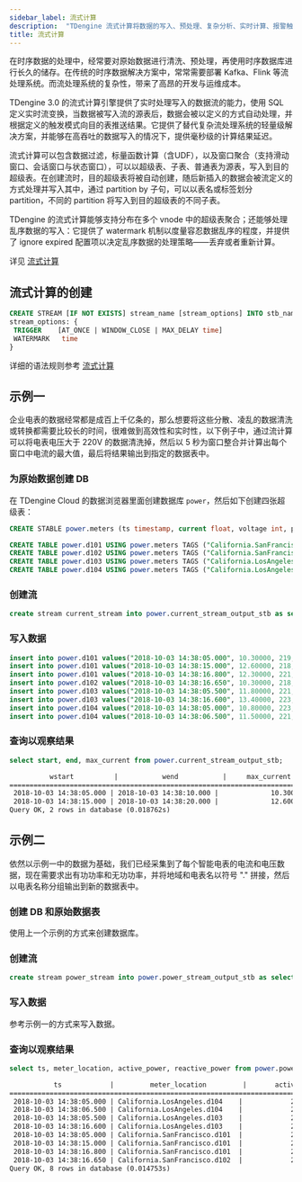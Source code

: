 ```yaml
---
sidebar_label: 流式计算
description:  "TDengine 流式计算将数据的写入、预处理、复杂分析、实时计算、报警触发等功能融为一体，是一个能够降低用户部署成本、存储成本和运维成本的计算引擎。"
title: 流式计算
---
```


在时序数据的处理中，经常要对原始数据进行清洗、预处理，再使用时序数据库进行长久的储存。在传统的时序数据解决方案中，常常需要部署 Kafka、Flink 等流处理系统。而流处理系统的复杂性，带来了高昂的开发与运维成本。

TDengine 3.0 的流式计算引擎提供了实时处理写入的数据流的能力，使用 SQL 定义实时流变换，当数据被写入流的源表后，数据会被以定义的方式自动处理，并根据定义的触发模式向目的表推送结果。它提供了替代复杂流处理系统的轻量级解决方案，并能够在高吞吐的数据写入的情况下，提供毫秒级的计算结果延迟。

流式计算可以包含数据过滤，标量函数计算（含UDF），以及窗口聚合（支持滑动窗口、会话窗口与状态窗口），可以以超级表、子表、普通表为源表，写入到目的超级表。在创建流时，目的超级表将被自动创建，随后新插入的数据会被流定义的方式处理并写入其中，通过 partition by 子句，可以以表名或标签划分 partition，不同的 partition 将写入到目的超级表的不同子表。

TDengine 的流式计算能够支持分布在多个 vnode 中的超级表聚合；还能够处理乱序数据的写入：它提供了 watermark 机制以度量容忍数据乱序的程度，并提供了 ignore expired 配置项以决定乱序数据的处理策略——丢弃或者重新计算。

详见 [流式计算](../taos-sql/stream)

## 流式计算的创建

```sql
CREATE STREAM [IF NOT EXISTS] stream_name [stream_options] INTO stb_name AS subquery
stream_options: {
 TRIGGER    [AT_ONCE | WINDOW_CLOSE | MAX_DELAY time]
 WATERMARK   time
}
```

详细的语法规则参考 [流式计算](../taos-sql/stream)

## 示例一

企业电表的数据经常都是成百上千亿条的，那么想要将这些分散、凌乱的数据清洗或转换都需要比较长的时间，很难做到高效性和实时性，以下例子中，通过流计算可以将电表电压大于 220V 的数据清洗掉，然后以 5 秒为窗口整合并计算出每个窗口中电流的最大值，最后将结果输出到指定的数据表中。

### 为原始数据创建 DB

在 TDengine Cloud 的数据浏览器里面创建数据库 `power`，然后如下创建四张超级表：

```sql
CREATE STABLE power.meters (ts timestamp, current float, voltage int, phase float) TAGS (location binary(64), groupId int);

CREATE TABLE power.d101 USING power.meters TAGS ("California.SanFrancisco", 2);
CREATE TABLE power.d102 USING power.meters TAGS ("California.SanFrancisco", 3);
CREATE TABLE power.d103 USING power.meters TAGS ("California.LosAngeles", 2);
CREATE TABLE power.d104 USING power.meters TAGS ("California.LosAngeles", 3);
```

### 创建流

```sql
create stream current_stream into power.current_stream_output_stb as select _wstart as wstart, _wend as wend, max(current) as max_current from power.meters where voltage <= 220 interval (5s);
```

### 写入数据
```sql
insert into power.d101 values("2018-10-03 14:38:05.000", 10.30000, 219, 0.31000);
insert into power.d101 values("2018-10-03 14:38:15.000", 12.60000, 218, 0.33000);
insert into power.d101 values("2018-10-03 14:38:16.800", 12.30000, 221, 0.31000);
insert into power.d102 values("2018-10-03 14:38:16.650", 10.30000, 218, 0.25000);
insert into power.d103 values("2018-10-03 14:38:05.500", 11.80000, 221, 0.28000);
insert into power.d103 values("2018-10-03 14:38:16.600", 13.40000, 223, 0.29000);
insert into power.d104 values("2018-10-03 14:38:05.000", 10.80000, 223, 0.29000);
insert into power.d104 values("2018-10-03 14:38:06.500", 11.50000, 221, 0.35000);
```

### 查询以观察结果

```sql title="SQL"
select start, end, max_current from power.current_stream_output_stb;
```

```txt title="output"
          wstart          |           wend           |     max_current      |
===========================================================================
 2018-10-03 14:38:05.000 | 2018-10-03 14:38:10.000 |             10.30000 |
 2018-10-03 14:38:15.000 | 2018-10-03 14:38:20.000 |             12.60000 |
Query OK, 2 rows in database (0.018762s)
```

## 示例二

依然以示例一中的数据为基础，我们已经采集到了每个智能电表的电流和电压数据，现在需要求出有功功率和无功功率，并将地域和电表名以符号 "." 拼接，然后以电表名称分组输出到新的数据表中。

### 创建 DB 和原始数据表

使用上一个示例的方式来创建数据库。

### 创建流

```sql
create stream power_stream into power.power_stream_output_stb as select ts, concat_ws(".", location, tbname) as meter_location, current*voltage*cos(phase) as active_power, current*voltage*sin(phase) as reactive_power from power.meters partition by tbname;
```

### 写入数据

参考示例一的方式来写入数据。

### 查询以观察结果
```sql title="SQL"
select ts, meter_location, active_power, reactive_power from power.power_stream_output_stb;
```
```txt title="output"
           ts            |         meter_location         |       active_power        |      reactive_power       |
===================================================================================================================
 2018-10-03 14:38:05.000 | California.LosAngeles.d104    |            2307.834596289 |             688.687331847 |
 2018-10-03 14:38:06.500 | California.LosAngeles.d104    |            2387.415754896 |             871.474763418 |
 2018-10-03 14:38:05.500 | California.LosAngeles.d103    |            2506.240411679 |             720.680274962 |
 2018-10-03 14:38:16.600 | California.LosAngeles.d103    |            2863.424274422 |             854.482390839 |
 2018-10-03 14:38:05.000 | California.SanFrancisco.d101  |            2148.178871730 |             688.120784090 |
 2018-10-03 14:38:15.000 | California.SanFrancisco.d101  |            2598.589176205 |             890.081451418 |
 2018-10-03 14:38:16.800 | California.SanFrancisco.d101  |            2588.728381186 |             829.240910475 |
 2018-10-03 14:38:16.650 | California.SanFrancisco.d102  |            2175.595991997 |             555.520860397 |
Query OK, 8 rows in database (0.014753s)
```
